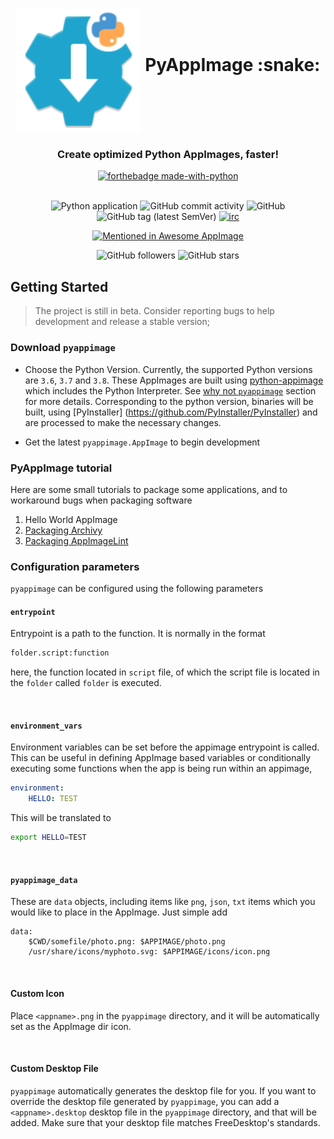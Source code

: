 <h1 align="center">
	<img src="pyappimage/assets/pyappimage.svg" alt="PyAppImage" height=200 width=200 align="middle">
	PyAppImage :snake:
</h1>
<h3 align="center">
	Create optimized Python AppImages, faster!
</h3>
<div align="center">

[![forthebadge made-with-python](http://ForTheBadge.com/images/badges/made-with-python.svg)](https://www.python.org/)<br/><br/>

![Python application](https://github.com/srevinsaju/pyappimage/workflows/Python%20application/badge.svg) ![GitHub commit activity](https://img.shields.io/github/commit-activity/m/srevinsaju/pyappimage) ![GitHub](https://img.shields.io/github/license/srevinsaju/pyappimage) ![GitHub tag (latest SemVer)](https://img.shields.io/github/v/tag/srevinsaju/pyappimage?sort=semver) [![irc](https://img.shields.io/badge/IRC-%23AppImage%20on%20freenode-blue.svg)](https://webchat.freenode.net/?channels=AppImage) 

[![Mentioned in Awesome AppImage](https://awesome.re/mentioned-badge-flat.svg)](https://github.com/AppImage/awesome-appimage)

![GitHub followers](https://img.shields.io/github/followers/srevinsaju?label=Follow%20me&style=social) ![GitHub stars](https://img.shields.io/github/stars/srevinsaju/zap?style=social)
</div>


## Getting Started
> The project is still in beta. Consider reporting bugs to help development and release a stable version;

### Download `pyappimage`

* Choose the Python Version. Currently, the supported Python versions are `3.6`, `3.7` and `3.8`. 
These AppImages are built using [python-appimage](https://github.com/niess/python-appimage) which 
includes the Python Interpreter. See [why not `pyappimage`](#why-not-pyappimage) section for more
details. Corresponding to the python version, binaries will be built, using [PyInstaller]
(https://github.com/PyInstaller/PyInstaller) and are processed to make the necessary changes.

* Get the latest `pyappimage.AppImage` to begin development

### PyAppImage tutorial 

Here are some small tutorials to package some applications, and to workaround bugs when packaging software

1. Hello World AppImage
2. [Packaging Archivy](guides/archivy.md)
3. [Packaging AppImageLint](guides/appimagelint.md)



### Configuration parameters
`pyappimage` can be configured using the following parameters

#### `entrypoint`
Entrypoint is a path to the function. It is normally in the format
```python
folder.script:function
```
here, the function located in `script` file, of which the script file is
 located in the `folder` called `folder` is executed.

<br>

#### `environment_vars`

Environment variables can be set before the appimage entrypoint is called. 
This can be useful in defining AppImage based variables or conditionally executing some functions when the app is being run within an appimage, 

```yml
environment: 
	HELLO: TEST
```

This will be translated to 

```bash
export HELLO=TEST
```

<br>

#### `pyappimage_data`

These are `data` objects, including items like `png`, `json`, `txt` items which you would like to place in the AppImage. Just simple add

```
data: 
	$CWD/somefile/photo.png: $APPIMAGE/photo.png
	/usr/share/icons/myphoto.svg: $APPIMAGE/icons/icon.png
```

<br>

#### Custom Icon

Place `<appname>.png` in the `pyappimage` directory, and it will be automatically set as the AppImage dir icon. 

<br>

#### Custom Desktop File

`pyappimage` automatically generates the desktop file for you. If you want to override the desktop file generated by `pyappimage`, you can add a `<appname>.desktop` desktop file in the `pyappimage` directory, and that will be added. Make sure that your desktop file matches FreeDesktop's standards.

